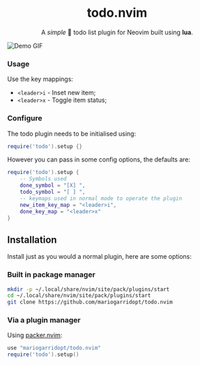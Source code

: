 <h1 align="center">
  todo.nvim
</h1>

<p align="center">A <i>simple</i> 🥸 todo list plugin for Neovim built using <b>lua</b>.</p>

![Demo GIF](URL.gif)

### Usage

Use the key mappings:

- `<leader>i` - Inset new item;
- `<leader>x` - Toggle item status;


### Configure

The todo plugin needs to be initialised using:

```lua
require('todo').setup {}
```

However you can pass in some config options, the defaults are:

```lua
require('todo').setup {
    -- Symbols used
    done_symbol = "[X] ",
    todo_symbol = "[ ] ",
    -- keymaps used in normal mode to operate the plugin
    new_item_key_map = "<leader>i",
    done_key_map = "<leader>x"
}
```

## Installation

Install just as you would a normal plugin, here are some options:

### Built in package manager

```bash
mkdir -p ~/.local/share/nvim/site/pack/plugins/start
cd ~/.local/share/nvim/site/pack/plugins/start
git clone https://github.com/mariogarridopt/todo.nvim
```

### Via a plugin manager

Using [packer.nvim](https://github.com/wbthomason/packer.nvim):

```lua
use "mariogarridopt/todo.nvim"
require('todo').setup()
```
